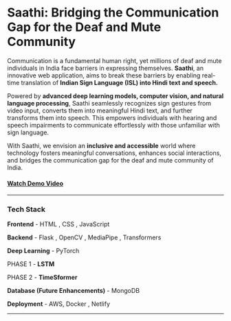 # Saathi: Bridging the Communication Gap for the Deaf and Mute Community
Communication is a fundamental human right, yet millions of deaf and mute individuals in India face barriers in expressing themselves. **Saathi**, an innovative web application, aims to break these barriers by enabling real-time translation of **Indian Sign Language (ISL) into Hindi text and speech.**

Powered by **advanced deep learning models, computer vision, and natural language processing**, Saathi seamlessly recognizes sign gestures from video input, converts them into meaningful Hindi text, and further transforms them into speech. This empowers individuals with hearing and speech impairments to communicate effortlessly with those unfamiliar with sign language.

With Saathi, we envision an **inclusive and accessible** world where technology fosters meaningful conversations, enhances social interactions, and bridges the communication gap for the deaf and mute community of India.


#### [Watch Demo Video](SAATHI_APP_FOR_INDIAN_COMMUNITY.mp4)

------------------------------------------------------------------------------------------------------------------------------------------------------------------------------------------------------------------
### Tech Stack

**Frontend** - HTML , CSS , JavaScript

**Backend** - Flask , OpenCV , MediaPipe , Transformers

**Deep Learning** - PyTorch 

PHASE 1 - **LSTM**

PHASE 2 - **TimeSformer**

**Database (Future Enhancements)** - MongoDB

**Deployment** - AWS, Docker , Netlify

-----------------------------------------------------